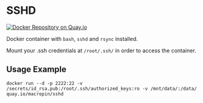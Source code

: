 # SSHD

[![Docker Repository on Quay.io](https://quay.io/repository/macropin/sshd/status "Docker Repository on Quay.io")](https://quay.io/repository/macropin/sshd)

Docker container with `bash`, `sshd` and `rsync` installed.

Mount your .ssh credentials at `/root/.ssh/` in order to access the container.

## Usage Example

```
docker run --d -p 2222:22 -v /secrets/id_rsa.pub:/root/.ssh/authorized_keys:ro -v /mnt/data/:/data/ quay.io/macropin/sshd
````
